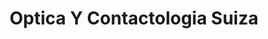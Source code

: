 ---
title: "Optica Y Contactologia Suiza"
url: /general-ramirez/optica-y-contactologia-suiza/
shop: Optiker
---